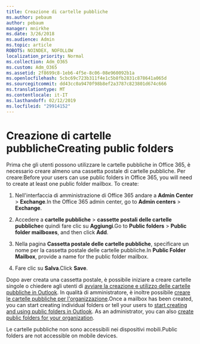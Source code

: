 ```yaml
---
title: Creazione di cartelle pubbliche
ms.author: pebaum
author: pebaum
manager: mnirkhe
ms.date: 3/26/2018
ms.audience: Admin
ms.topic: article
ROBOTS: NOINDEX, NOFOLLOW
localization_priority: Normal
ms.collection: Adm_O365
ms.custom: Adm_O365
ms.assetid: 2f8699c8-1eb6-4f5e-8c06-08e960092b1a
ms.openlocfilehash: 5cbc69c723b311f4e1c5b8fb2831c878641a065d
ms.sourcegitcommit: dd43cc0a9470f98b8ef2a3787c823801d674c666
ms.translationtype: MT
ms.contentlocale: it-IT
ms.lasthandoff: 02/12/2019
ms.locfileid: "29914152"
---
```

# <a name="creating-public-folders"></a><span data-ttu-id="db8f2-102">Creazione di cartelle pubbliche</span><span class="sxs-lookup"><span data-stu-id="db8f2-102">Creating public folders</span></span>

<span data-ttu-id="db8f2-p101">Prima che gli utenti possono utilizzare le cartelle pubbliche in Office 365, è necessario creare almeno una cassetta postale di cartelle pubbliche. Per creare:</span><span class="sxs-lookup"><span data-stu-id="db8f2-p101">Before your users can use public folders in Office 365, you will need to create at least one public folder mailbox. To create:</span></span>
  
1. <span data-ttu-id="db8f2-105">Nell'interfaccia di amministrazione di Office 365 andare a **Admin Center** \> **Exchange**.</span><span class="sxs-lookup"><span data-stu-id="db8f2-105">In the Office 365 admin center, go to **Admin centers** \> **Exchange**.</span></span>
    
2. <span data-ttu-id="db8f2-106">Accedere a **cartelle pubbliche** \> **cassette postali delle cartelle pubbliche**e quindi fare clic su **Aggiungi**.</span><span class="sxs-lookup"><span data-stu-id="db8f2-106">Go to **Public folders** \> **Public folder mailboxes**, and then click **Add**.</span></span>
    
3. <span data-ttu-id="db8f2-107">Nella pagina **Cassetta postale delle cartelle pubbliche**, specificare un nome per la cassetta postale delle cartelle pubbliche.</span><span class="sxs-lookup"><span data-stu-id="db8f2-107">In **Public Folder Mailbox**, provide a name for the public folder mailbox.</span></span>
    
4. <span data-ttu-id="db8f2-108">Fare clic su **Salva**.</span><span class="sxs-lookup"><span data-stu-id="db8f2-108">Click **Save**.</span></span>
    
<span data-ttu-id="db8f2-p102">Dopo aver creata una cassetta postale, è possibile iniziare a creare cartelle singole o chiedere agli utenti di [avviare la creazione e utilizzo delle cartelle pubbliche in Outlook](https://support.office.com/article/Create-and-share-a-public-folder-in-Outlook-a2835011-d524-4a5c-a207-05c159bb2a97). In qualità di amministratore, è inoltre possibile [creare le cartelle pubbliche per l'organizzazione](https://technet.microsoft.com/library/bb691104%28v=exchg.150%29.aspx).</span><span class="sxs-lookup"><span data-stu-id="db8f2-p102">Once a mailbox has been created, you can start creating individual folders or tell your users to [start creating and using public folders in Outlook](https://support.office.com/article/Create-and-share-a-public-folder-in-Outlook-a2835011-d524-4a5c-a207-05c159bb2a97). As an administrator, you can also [create public folders for your organization](https://technet.microsoft.com/library/bb691104%28v=exchg.150%29.aspx).</span></span>
  
<span data-ttu-id="db8f2-111">Le cartelle pubbliche non sono accessibili nei dispositivi mobili.</span><span class="sxs-lookup"><span data-stu-id="db8f2-111">Public folders are not accessible on mobile devices.</span></span>
  

